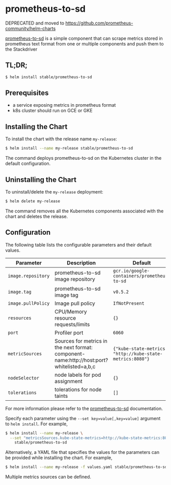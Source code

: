 # prometheus-to-sd

DEPRECATED and moved to <https://github.com/prometheus-community/helm-charts>

[prometheus-to-sd](https://github.com/GoogleCloudPlatform/k8s-stackdriver/tree/master/prometheus-to-sd) is a simple component that can scrape metrics stored in prometheus text format from one or multiple components and push them to the Stackdriver

## TL;DR;

```bash
$ helm install stable/prometheus-to-sd
```


## Prerequisites

- a service exposing metrics in prometheus format
- k8s cluster should run on GCE or GKE

## Installing the Chart

To install the chart with the release name `my-release`:

```bash
$ helm install --name my-release stable/prometheus-to-sd
```

The command deploys prometheus-to-sd on the Kubernetes cluster in the default configuration.

## Uninstalling the Chart

To uninstall/delete the `my-release` deployment:

```bash
$ helm delete my-release
```

The command removes all the Kubernetes components associated with the chart and deletes the release.

## Configuration

The following table lists the configurable parameters and their default values.

| Parameter          | Description                                                                               | Default                                                    |
| ------------------ | ----------------------------------------------------------------------------------------- | ---------------------------------------------------------- |
| `image.repository` | prometheus-to-sd image repository                                                         | `gcr.io/google-containers/prometheus-to-sd`                |
| `image.tag`        | prometheus-to-sd image tag                                                                | `v0.5.2`                                                   |
| `image.pullPolicy` | Image pull policy                                                                         | `IfNotPresent`                                             |
| `resources`        | CPU/Memory resource requests/limits                                                       | `{}`                                                       |
| `port`             | Profiler port                                                                             | `6060`                                                     |
| `metricSources`    | Sources for metrics in the next format: component-name:http://host:port?whitelisted=a,b,c | `{"kube-state-metrics": "http://kube-state-metrics:8080"}` |
| `nodeSelector`     | node labels for pod assignment                                                            | `{}`                                                       |
| `tolerations`      | tolerations for node taints                                                               | `[]`                                                       |

For more information please refer to the [prometheus-to-sd](https://github.com/GoogleCloudPlatform/k8s-stackdriver/tree/master/prometheus-to-sd) documentation.

Specify each parameter using the `--set key=value[,key=value]` argument to `helm install`. For example,

```bash
$ helm install --name my-release \
  --set "metricsSources.kube-state-metrics=http://kube-state-metrics:8080" \
    stable/prometheus-to-sd
```

Alternatively, a YAML file that specifies the values for the parameters can be provided while installing the chart. For example,

```bash
$ helm install --name my-release -f values.yaml stable/prometheus-to-sd
```

Multiple metrics sources can be defined.
